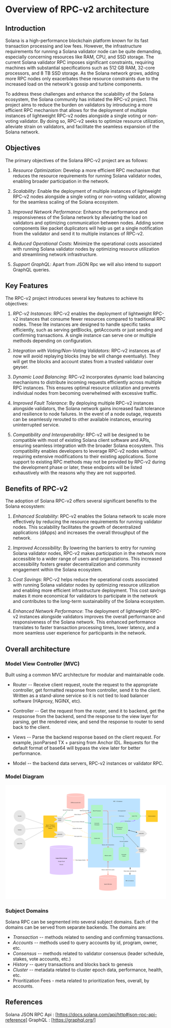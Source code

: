 # Overview of RPC-v2 architecture

## Introduction

Solana is a high-performance blockchain platform known for its fast transaction
processing and low fees. However, the infrastructure requirements for running a
Solana validator node can be quite demanding, especially concerning resources
like RAM, CPU, and SSD storage. The current Solana validator RPC imposes
significant constraints, requiring machines with substantial specifications such
as 512 GB RAM, 32-core processors, and 8 TB SSD storage. As the Solana network
grows, adding more RPC nodes only exacerbates these resource constraints due to
the increased load on the network's gossip and turbine components.

To address these challenges and enhance the scalability of the Solana ecosystem,
the Solana community has initiated the RPC-v2 project. This project aims to
reduce the burden on validators by introducing a more efficient RPC mechanism
that allows for the deployment of multiple instances of lightweight RPC-v2 nodes
alongside a single voting or non-voting validator. By doing so, RPC-v2 seeks to
optimize resource utilization, alleviate strain on validators, and facilitate
the seamless expansion of the Solana network.

## Objectives
The primary objectives of the Solana RPC-v2 project are as follows:

1. *Resource Optimization*: Develop a more efficient RPC mechanism that reduces
   the resource requirements for running Solana validator nodes, enabling
   broader participation in the network.

2. *Scalability*: Enable the deployment of multiple instances of lightweight
   RPC-v2 nodes alongside a single voting or non-voting validator, allowing for
   the seamless scaling of the Solana ecosystem.

3. *Improved Network Performance*: Enhance the performance and responsiveness of
   the Solana network by alleviating the load on validators and optimizing
   communication between nodes. Adding some components like packet duplicators
   will help us get a single notification from the validator and send it to
   multiple instances of RPC-v2.

4. *Reduced Operational Costs*: Minimize the operational costs associated with
   running Solana validator nodes by optimizing resource utilization and
   streamlining network infrastructure.

5. *Support GraphQL*: Apart from JSON Rpc we will also intend to support GraphQL
   queries.

## Key Features

The RPC-v2 project introduces several key features to achieve its objectives:

1. *RPC-v2 Instances*: RPC-v2 enables the deployment of lightweight RPC-v2
   instances that consume fewer resources compared to traditional RPC nodes.
   These lite instances are designed to handle specific tasks efficiently, such
   as serving getBlocks, getAccounts or just sending and confirming
   transactions. A single instance can serve one or multiple methods depending
   on configuration.

2. *Integration with Voting/Non-Voting Validators*: RPC-v2 instances as of now
   will avoid replaying blocks (may be will change eventually). They will get
   the blocks and account states from a trusted validator over geyser.

3. *Dynamic Load Balancing*: RPC-v2 incorporates dynamic load balancing mechanisms
   to distribute incoming requests efficiently across multiple RPC instances.
   This ensures optimal resource utilization and prevents individual nodes from
   becoming overwhelmed with excessive traffic.

4. *Improved Fault Tolerance*: By deploying multiple RPC-v2 instances alongside
   validators, the Solana network gains increased fault tolerance and resilience
   to node failures. In the event of a node outage, requests can be seamlessly
   rerouted to other available instances, ensuring uninterrupted service.

5. *Compatibility and Interoperability*: RPC-v2 will be designed to be compatible
   with most of existing Solana client software and APIs, ensuring seamless
   integration with the broader Solana ecosystem. This compatibility enables
   developers to leverage RPC-v2 nodes without requiring extensive modifications
   to their existing applications. Some support to existing RPC methods may not
   be provided by RPC-v2 during the development phase or later, these endpoints
   will be listed exhaustively with the reasons why they are not supported.

## Benefits of RPC-v2

The adoption of Solana RPC-v2 offers several significant benefits to the Solana ecosystem:

1. *Enhanced Scalability*: RPC-v2 enables the Solana network to scale more
   effectively by reducing the resource requirements for running validator
   nodes. This scalability facilitates the growth of decentralized applications
   (dApps) and increases the overall throughput of the network.

2. *Improved Accessibility*: By lowering the barriers to entry for running Solana
   validator nodes, RPC-v2 makes participation in the network more accessible to
   a wider range of users and organizations. This increased accessibility
   fosters greater decentralization and community engagement within the Solana
   ecosystem.

3. *Cost Savings*: RPC-v2 helps reduce the operational costs associated with
   running Solana validator nodes by optimizing resource utilization and
   enabling more efficient infrastructure deployment. This cost savings makes it
   more economical for validators to participate in the network and contributes
   to the long-term sustainability of the Solana ecosystem.

4. *Enhanced Network Performance*: The deployment of lightweight RPC-v2 instances
   alongside validators improves the overall performance and responsiveness of
   the Solana network. This enhanced performance translates to faster
   transaction processing times, lower latency, and a more seamless user
   experience for participants in the network.

## Overall architecture

### Model View Controller (MVC)
Built using a common MVC architecture for modular and maintainable code.
- Router -- Receive client request, route the request to the appropriate
  controller, get formatted response from controller, send it to the client.
  Written as a stand-alone service so it is not tied to load balancer software
  (HAproxy, NGINX, etc).

- Controller -- Get the request from the router, send it to backend, get the
  respsonse from the backend, send the response to the view layer for parsing,
  get the rendered view, and send the response to router to send back to the
  client.

- Views -- Parse the backend response based on the client request. For example,
  jsonParsed TX + parsing from Anchor IDL. Requests for the default format of
  base64 will bypass the view later for better performance.

- Model -- the backend data servers, RPC-v2 instances or validator RPC.

### Model Diagram

![Overall architecture](images/overview.png)


### Subject Domains
Solana RPC can be segmented into several subject domains. Each of the domains
can be served from separate backends. The domains are:
- *Transaction* -- methods related to sending and confirming transactions.
- *Accounts* -- methods used to query accounts by id, program, owner, etc.
- *Consensus* -- methods related to validator consensus (leader schedule, stakes,
  vote accounts, etc.)
- *History* -- query transactions and blocks back to genesis
- *Cluster* -- metadata related to cluster epoch data, performance, health, etc.
- Prioritization Fees - meta related to prioritization fees, overall, by
  accounts.

## References 

Solana JSON RPC Api : [https://docs.solana.com/api/http#json-rpc-api-reference]
GraphQL : [https://graphql.org/]